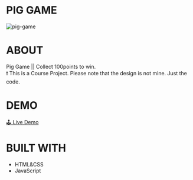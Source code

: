 # PIG GAME
![pig-game](https://user-images.githubusercontent.com/87571337/178057386-85d3d803-43f0-4d15-8153-271b612331f4.png)

# ABOUT
Pig Game || Collect 100points to win.
<br/>
❗ This is a Course Project. Please note that the design is not mine. Just the code.

# DEMO
<a href="https://pig-game-nox.netlify.app/" target="_blank">🕹 Live Demo</a>

# BUILT WITH
- HTML&CSS
- JavaScript
